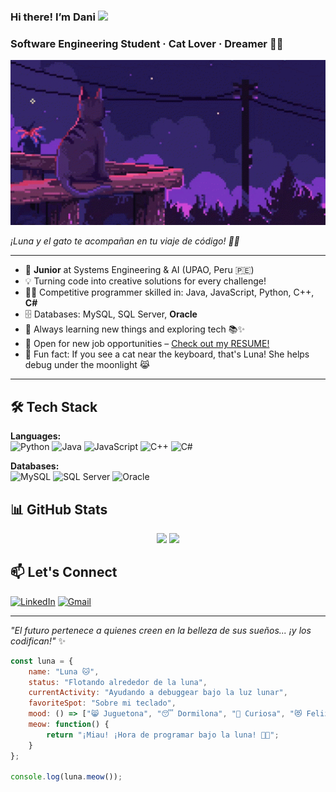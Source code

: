### Hi there! I’m Dani <img src="https://emojis.slackmojis.com/emojis/images/1536351075/4594/blob-wave.gif" width="25"/>
### Software Engineering Student · Cat Lover · Dreamer 🌙🐱
<div align="center">
  <img src="cat.gif" alt="Gato animado pixel art" width="600">
</div>


<p><i>¡Luna y el gato te acompañan en tu viaje de código! 🌙🐱</i></p>

---

<!-- Presentación dinámica -->
- 🏫 **Junior** at Systems Engineering & AI (UPAO, Peru 🇵🇪)
- 💡 Turning code into creative solutions for every challenge!
- 🧑‍💻 Competitive programmer skilled in: Java, JavaScript, Python, C++, **C#**
- 🗄️ Databases: MySQL, SQL Server, **Oracle**
- 🚀 Always learning new things and exploring tech 📚✨
- 🌟 Open for new job opportunities – [Check out my RESUME!](#)
- 🐾 Fun fact: If you see a cat near the keyboard, that's Luna! She helps debug under the moonlight 😹

---

## 🛠️ Tech Stack

**Languages:**  
![Python](https://img.shields.io/badge/Python-3776AB?style=flat&logo=python&logoColor=white)
![Java](https://img.shields.io/badge/Java-ED8B00?style=flat&logo=java&logoColor=white)
![JavaScript](https://img.shields.io/badge/JavaScript-F7DF1E?style=flat&logo=javascript&logoColor=black)
![C++](https://img.shields.io/badge/C++-00599C?style=flat&logo=cplusplus&logoColor=white)
![C#](https://img.shields.io/badge/C%23-239120?style=flat&logo=csharp&logoColor=white)

**Databases:**  
![MySQL](https://img.shields.io/badge/MySQL-4479A1?style=flat&logo=mysql&logoColor=white)
![SQL Server](https://img.shields.io/badge/SQL%20Server-CC2927?style=flat&logo=microsoft%20sql%20server&logoColor=white)
![Oracle](https://img.shields.io/badge/Oracle-F80000?style=flat&logo=oracle&logoColor=white)

## 📊 GitHub Stats

<div align="center">
  <img width="48%" src="https://github-readme-stats.vercel.app/api?username=Dxnn017&show_icons=true&theme=tokyonight&hide_border=true" />
  <img width="48%" src="https://github-readme-stats.vercel.app/api/top-langs/?username=Dxnn017&layout=compact&theme=tokyonight&hide_border=true" />
</div>

## 📫 Let's Connect

[![LinkedIn](https://img.shields.io/badge/LinkedIn-0077B5?style=for-the-badge&logo=linkedin&logoColor=white)](https://www.linkedin.com/in/daniela-nieve-64b571261)
[![Gmail](https://img.shields.io/badge/Gmail-D14836?style=for-the-badge&logo=gmail&logoColor=white)](mailto:dannievi017@gmail.com)

---

*"El futuro pertenece a quienes creen en la belleza de sus sueños... ¡y los codifican!"* ✨

```javascript
const luna = {
    name: "Luna 🐱",
    status: "Flotando alrededor de la luna",
    currentActivity: "Ayudando a debuggear bajo la luz lunar",
    favoriteSpot: "Sobre mi teclado",
    mood: () => ["😸 Juguetona", "😴 Dormilona", "🤔 Curiosa", "😻 Feliz"][Math.floor(Math.random() * 4)],
    meow: function() {
        return "¡Miau! ¡Hora de programar bajo la luna! 🌙✨";
    }
};

console.log(luna.meow());
```
